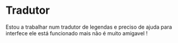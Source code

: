 # Tradutor
Estou a trabalhar num tradutor de legendas e preciso de ajuda para interfece ele está funcionado mais não é muito amigavel ! 
